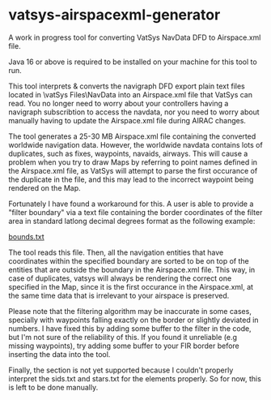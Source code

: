 # vatsys-airspacexml-generator
A work in progress tool for converting VatSys NavData DFD to Airspace.xml file.

Java 16 or above is required to be installed on your machine for this tool to run.

This tool interprets & converts the navigraph DFD export plain text files located in \vatSys Files\NavData into an Airspace.xml file that VatSys can read.
You no longer need to worry about your controllers having a navigraph subscribtion to access the navdata, nor you need to worry about manually having to update 
the Airspace.xml file during AIRAC changes.

The tool generates a 25-30 MB Airspace.xml file containing the converted worldwide navigation data. However, the worldwide navdata contains lots of duplicates, such as
fixes, waypoints, navaids, airways.
This will cause a problem when you try to draw Maps by referring to point names defined in the Airspace.xml file, as VatSys will attempt to parse the first occurance of
the duplicate in the file, and this may lead to the incorrect waypoint being rendered on the Map.

Fortunately I have found a workaround for this.
A user is able to provide a "filter boundary" via a text file containing the border coordinates of the filter area in standard latlong decimal degrees format 
as the following example:

[bounds.txt](https://github.com/Nestirium/vatsys-airspacexml-generator/files/10983140/bounds.txt)

The tool reads this file. Then, all the navigation entities that have coordinates within the specified boundary are sorted to be on top of the entities that are outside
the boundary in the Airspace.xml file. 
This way, in case of duplicates, vatsys will always be rendering the correct one specified in the Map, since it is the first occurance in the Airspace.xml, at the same time
data that is irrelevant to your airspace is preserved. 

Please note that the filtering algorithm may be inaccurate in some cases, specially with waypoints falling exactly on the border or slightly deviated in numbers. 
I have fixed this by adding some buffer to the filter in the code, but I'm not sure of the reliability of this.
If you found it unreliable (e.g missing waypoints), try adding some buffer to your FIR border before inserting the data into the tool.

Finally, the <SIDSTARS> section is not yet supported because I couldn't properly interpret the sids.txt and stars.txt for the <Route> elements properly.
So for now, this is left to be done manually.
